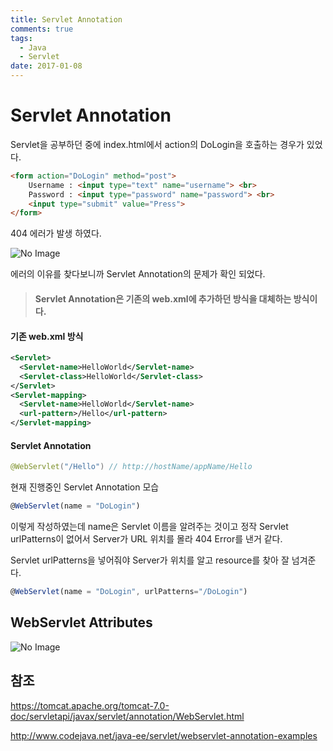 ```yaml
---
title: Servlet Annotation
comments: true
tags:
  - Java
  - Servlet
date: 2017-01-08
---
```


# **Servlet Annotation**

Servlet을 공부하던 중에 index.html에서 action의 DoLogin을 호출하는 경우가 있었다.

``` html
<form action="DoLogin" method="post">
    Username : <input type="text" name="username"> <br>
    Password : <input type="password" name="password"> <br>
    <input type="submit" value="Press">
</form>
```

404 에러가 발생 하였다.

![No Image](/assets/posts/20170108/404error.PNG)

에러의 이유를 찾다보니까 Servlet Annotation의 문제가 확인 되었다.

> #### Servlet Annotation은 기존의 web.xml에 추가하던 방식을 대체하는 방식이다.

#### 기존 web.xml 방식
``` xml
<Servlet>
  <Servlet-name>HelloWorld</Servlet-name>
  <Servlet-class>HelloWorld</Servlet-class>
</Servlet>
<Servlet-mapping>
  <Servlet-name>HelloWorld</Servlet-name>
  <url-pattern>/Hello</url-pattern>
</Servlet-mapping>
```

#### Servlet Annotation
``` java
@WebServlet("/Hello") // http://hostName/appName/Hello
```

현재 진행중인 Servlet Annotation 모습

``` javascript
@WebServlet(name = "DoLogin")
```

이렇게 작성하였는데 name은 Servlet 이름을 알려주는 것이고 정작 Servlet urlPatterns이 없어서 Server가 URL 위치를 몰라 404 Error를 낸거 같다.


Servlet urlPatterns을 넣어줘야 Server가 위치를 알고 resource를 찾아 잘 넘겨준다.

``` javascript
@WebServlet(name = "DoLogin", urlPatterns="/DoLogin")
```

## WebServlet Attributes

![No Image](/assets/posts/20170108/attributes.PNG)


## 참조

<https://tomcat.apache.org/tomcat-7.0-doc/servletapi/javax/servlet/annotation/WebServlet.html>


<http://www.codejava.net/java-ee/servlet/webservlet-annotation-examples>
